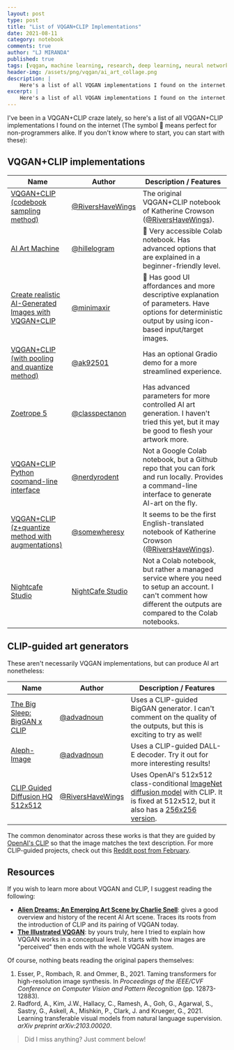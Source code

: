 ```yaml
---
layout: post
type: post
title: "List of VQGAN+CLIP Implementations"
date: 2021-08-11
category: notebook
comments: true
author: "LJ MIRANDA"
published: true
tags: [vqgan, machine learning, research, deep learning, neural network, clip vqgan]
header-img: /assets/png/vqgan/ai_art_collage.png
description: |
    Here's a list of all VQGAN implementations I found on the internet.
excerpt: |
    Here's a list of all VQGAN implementations I found on the internet.
---
```


I've been in a VQGAN+CLIP craze lately, so here's a list of all VQGAN+CLIP
implementations I found on the internet (The symbol 🔰 means perfect for
non-programmers alike. If you don't know where to start, you can start with
these):

## VQGAN+CLIP implementations

| Name                                                                                                                                          | Author                                              | Description / Features                                                  |
|-----------------------------------------------------------------------------------------------------------------------------------------------|-----------------------------------------------------|-------------------------------------------------------------------------|
| [VQGAN+CLIP (codebook sampling method)](https://colab.research.google.com/drive/15UwYDsnNeldJFHJ9NdgYBYeo6xPmSelP)                                 | [@RiversHaveWings](https://twitter.com/RiversHaveWings) | The original VQGAN+CLIP notebook of Katherine Crowson ([@RiversHaveWings](https://twitter.com/RiversHaveWings)).        |
| [AI Art Machine](https://colab.research.google.com/drive/1n_xrgKDlGQcCF6O-eL3NOd_x4NSqAUjK) | [@hillelogram](https://twitter.com/hillelogram)         | 🔰 Very accessible Colab notebook. Has advanced options that are explained in a beginner-friendly level. |
| [Create realistic AI-Generated Images with VQGAN+CLIP](https://colab.research.google.com/drive/1wkF67ThUz37T2_oPIuSwuO4e_-0vjaLs?usp=sharing) | [@minimaxir](https://twitter.com/minimaxir)         | 🔰 Has good UI affordances and more descriptive explanation of parameters. Have options for deterministic output by using icon-based input/target images. |
| [VQGAN+CLIP (with pooling and quantize method)](https://colab.research.google.com/drive/1Foi0mCSE6NrW9oI3Fhni7158Krz4ZXdH)                    | [@ak92501](https://twitter.com/ak92501)             | Has an optional Gradio demo for a more streamlined experience.           |
| [Zoetrope 5](https://colab.research.google.com/drive/1LpEbICv1mmta7Qqic1IcRTsRsq7UKRHM#scrollTo=iKP0tnHaiTyl)                                 | [@classpectanon](https://twitter.com/classpectanon) | Has advanced parameters for  more controlled AI art generation. I haven't tried this yet, but it may be good to flesh your artwork more.       |
| [VQGAN+CLIP Python coomand-line interface](https://colab.research.google.com/drive/1LpEbICv1mmta7Qqic1IcRTsRsq7UKRHM#scrollTo=iKP0tnHaiTyl)                                 | [@nerdyrodent](https://github.com/nerdyrodent) | Not a Google Colab notebook, but a Github repo that you can fork and run locally. Provides a command-line interface to generate AI-art on the fly.        |
| [VQGAN+CLIP (z+quantize method with augmentations)](https://colab.research.google.com/drive/1_4Jl0a7WIJeqy5LTjPJfZOwMZopG5C-W?usp=sharing)                                 | [@somewheresy](https://twitter.com/somewheresy) | It seems to be the first English-translated notebook of Katherine Crowson ([@RiversHaveWings](https://twitter.com/RiversHaveWings)).        |
| [Nightcafe Studio](https://creator.nightcafe.studio/text-to-image-art)                                 | [NightCafe Studio](https://twitter.com/somewheresy) | Not a Colab notebook, but rather a managed service where you need to setup an account. I can't comment how different the outputs are compared to the Colab notebooks.  |


## CLIP-guided art generators


These aren't necessarily VQGAN implementations, but can produce AI art
nonetheless:


| Name                                                                                                                                          | Author                                              | Description / Features                                                  |
|-----------------------------------------------------------------------------------------------------------------------------------------------|-----------------------------------------------------|-------------------------------------------------------------------------|
| [The Big Sleep: BigGAN x CLIP](https://colab.research.google.com/drive/1NCceX2mbiKOSlAd_o7IU7nA9UskKN5WR?usp=sharing)                    | [@advadnoun](https://twitter.com/advadnoun)             | Uses a CLIP-guided BigGAN generator. I can't comment on the quality of the outputs, but this is exciting to try as well!  |
| [Aleph-Image](https://colab.research.google.com/drive/1Q-TbYvASMPRMXCOQjkxxf72CXYjR_8Vp?usp=sharing)                    | [@advadnoun](https://twitter.com/advadnoun)             | Uses a CLIP-guided DALL-E decoder. Try it out for more interesting results!  |
| [CLIP Guided Diffusion HQ 512x512](https://colab.research.google.com/drive/1V66mUeJbXrTuQITvJunvnWVn96FEbSI3#scrollTo=ivuJjs6p9ttA)                                 | [@RiversHaveWings](https://twitter.com/RiversHaveWings) | Uses OpenAI's 512x512 class-conditional [ImageNet diffusion model](https://github.com/openai/guided-diffusion) with CLIP. It is fixed at 512x512, but it also has a [256x256 version](https://colab.research.google.com/drive/12a_Wrfi2_gwwAuN3VvMTwVMz9TfqctNj). |

The common denominator across these works is that they are guided by [OpenAI's
CLIP](https://openai.com/blog/clip/) so that the image matches the text
description. For more CLIP-guided projects, check out this [Reddit post from
February](https://www.reddit.com/r/MachineLearning/comments/ldc6oc/p_list_of_sitesprogramsprojects_that_use_openais/).


## Resources

If you wish to learn more about VQGAN and CLIP, I suggest reading the
following:
- [**Alien Dreams: An Emerging Art Scene by Charlie Snell**](https://ml.berkeley.edu/blog/posts/clip-art/): gives a good overview and history of the recent AI Art scene. Traces its roots from the introduction of CLIP and its pairing of VQGAN today.
- [**The Illustrated VQGAN**](/notebook/2021/08/08/clip-vqgan/): by yours
    truly, here I tried to explain how VQGAN works in a conceptual level. It
    starts with how images are "perceived" then ends with the whole VQGAN
    system.

Of course, nothing beats reading the original papers themselves:

1. <a id="esser2021vqgan">Esser, P., Rombach, R. and Ommer, B.</a>, 2021. Taming transformers for high-resolution image synthesis. In *Proceedings of the IEEE/CVF Conference on Computer Vision and Pattern Recognition* (pp. 12873-12883).
1. <a id="radford2021clip">Radford, A., Kim, J.W., Hallacy, C., Ramesh, A., Goh, G., Agarwal, S., Sastry, G., Askell, A., Mishkin, P., Clark, J. and Krueger, G.</a>, 2021. Learning transferable visual models from natural language supervision. *arXiv preprint arXiv:2103.00020*.

> Did I miss anything? Just comment below!
